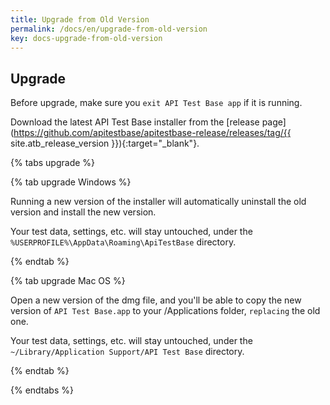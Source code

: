 ```yaml
---
title: Upgrade from Old Version
permalink: /docs/en/upgrade-from-old-version
key: docs-upgrade-from-old-version
---
```

## Upgrade

Before upgrade, make sure you `exit API Test Base app` if it is running.

Download the latest API Test Base installer from the [release page](https://github.com/apitestbase/apitestbase-release/releases/tag/{{ site.atb_release_version }}){:target="_blank"}.

{% tabs upgrade %}

{% tab upgrade Windows %}

Running a new version of the installer will automatically uninstall the old version and install the new version.

Your test data, settings, etc. will stay untouched, under the `%USERPROFILE%\AppData\Roaming\ApiTestBase` directory.

{% endtab %}

{% tab upgrade Mac OS %}

Open a new version of the dmg file, and you'll be able to copy the new version of `API Test Base.app` to your /Applications folder, `replacing` the old one.

Your test data, settings, etc. will stay untouched, under the `~/Library/Application Support/API Test Base` directory.

{% endtab %}

{% endtabs %}